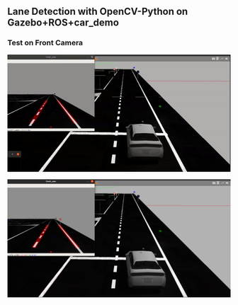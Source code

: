 ## Lane Detection with OpenCV-Python on Gazebo+ROS+car_demo

### Test on Front Camera
![gif_1](https://github.com/azizcanhamas/lane-detection/blob/master/gif_img.gif)


![image_1](https://github.com/azizcanhamas/lane-detection/blob/master/test.png)
